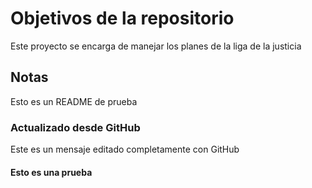 # Objetivos de la repositorio

Este proyecto se encarga de manejar los planes de la liga de la justicia


## Notas
Esto es un README de prueba

### Actualizado desde GitHub
Este es un mensaje editado completamente con GitHub

#### Esto es una prueba
